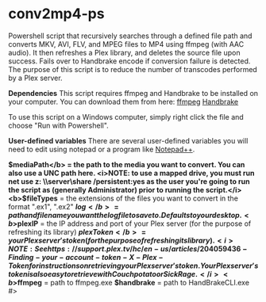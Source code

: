 # conv2mp4-ps
Powershell script that recursively searches through a defined file path and converts MKV, AVI, FLV, and MPEG files to MP4 using ffmpeg (with AAC audio). It then refreshes a Plex library, and deletes the source file upon success. Fails over to Handbrake encode if conversion failure is detected. The purpose of this script is to reduce the number of transcodes performed by a Plex server.

<b>Dependencies</b>
This script requires ffmpeg and Handbrake to be installed on your computer. You can download them from here:
<a href="https://ffmpeg.org/download.html">ffmpeg</a>
<a href="https://handbrake.fr/downloads.php">Handbrake</a>

To use this script on a Windows computer, simply right click the file and choose "Run with Powershell".

<b>User-defined variables</b>
There are several user-defined variables you will need to edit using notepad or a program like <a href="https://notepad-plus-plus.org/download/v6.9.2.html">Notepad++</a>.

<b>$mediaPath</b> = the path to the media you want to convert. You can also use a UNC path here.
<i>NOTE: to use a mapped drive, you must run net use z: \\server\share /persistent:yes as the user you're going to run the script as (generally Administrator) prior to running the script.</i>
<b>$fileTypes</b> = the extensions of the files you want to convert in the format ".ex1", ".ex2" 
<b>$log</b> = path and filename you want the log file to save to. Defaults to your desktop.
<b>$plexIP</b> = the IP address and port of your Plex server (for the purpose of refreshing its library)
<b>$plexToken</b> = your Plex server's token (for the purpose of refreshing its library). 
<i>NOTE: See https://support.plex.tv/hc/en-us/articles/204059436-Finding-your-account-token-X-Plex-Token for instructions on retrieving your Plex server's token. Your Plex server's token is also easy to retrieve with Couchpotato or SickRage.</i>
<b>$ffmpeg</b> = path to ffmpeg.exe
<b>$handbrake</b> = path to HandBrakeCLI.exe #>
